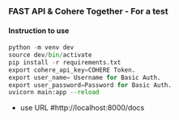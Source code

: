 ### FAST API & Cohere Together - For a test

#### Instruction to use 

```python
python -m venv dev
source dev/bin/activate
pip install -r requirements.txt
export cohere_api_key=COHERE Token.
export user_name= Username for Basic Auth.
export user_password=Password for Basic Auth.
uvicorn main:app --reload
```

- use URL #http://localhost:8000/docs